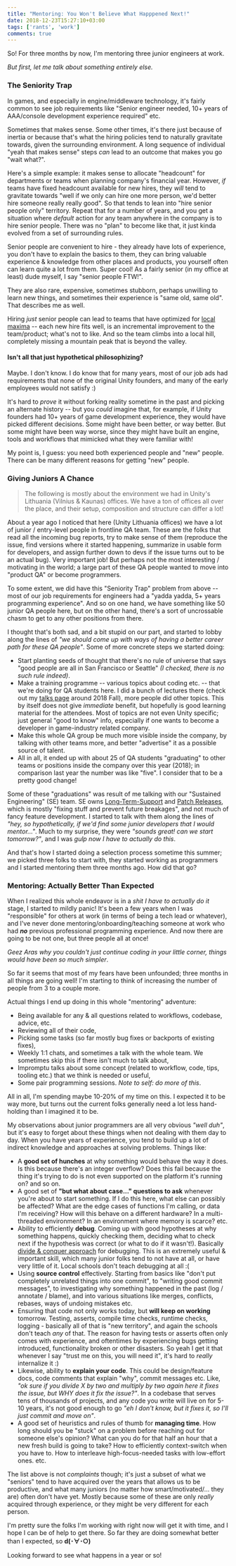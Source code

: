 ```yaml
---
title: "Mentoring: You Won't Believe What Happpened Next!"
date: 2018-12-23T15:27:10+03:00
tags: ['rants', 'work']
comments: true
---
```


So! For three months by now, I'm mentoring three junior engineers at work.

*But first, let me talk about something entirely else.*

### The Seniority Trap

In games, and especially in engine/middleware technology, it's fairly common to see job requirements like "Senior engineer
needed, 10+ years of AAA/console development experience required" etc.

Sometimes that makes sense. Some other times, it's there just because of inertia or because that's what the
hiring policies tend to naturally gravitate towards, given the surrounding environment. A long sequence of individual
"yeah that makes sense" steps *can* lead to an outcome that makes you go "wait what?".

Here's a simple example: it makes sense to allocate "headcount" for departments or teams when planning company's financial
year. However, *if* teams have fixed headcount available for new hires, they *will* tend to gravitate towards
"well if we only can hire one more person, we'd better hire someone really really good". So that tends to lean into
"hire senior people only" territory. Repeat that for a number of years, and you get a situation where *default*
action for any team anywhere in the company is to hire senior people. There was no "plan" to become like that, it just
kinda evolved from a set of surrounding rules.

Senior people are convenient to hire - they already have lots of experience, you don't have to explain the basics to them,
they can bring valuable experience & knowledge from other places and products, you yourself often can learn quite a lot
from them. Super cool! As a fairly senior (in my office at least) dude myself, I say "senior people FTW!".

They are also rare, expensive, sometimes stubborn, perhaps unwilling to learn new things, and sometimes their experience
is "same old, same old". That describes me as well.

Hiring *just* senior people can lead to teams that have optimized for [local maxima](https://en.wikipedia.org/wiki/Maxima_and_minima)
-- each new hire fits well, is an incremental improvement to the team/product; what's not to like. And so the team climbs
into a local hill, completely missing a mountain peak that is beyond the valley.


#### Isn't all that just hypothetical philosophizing?

Maybe. I don't know. I do know that for many years, most of our job ads had requirements that none of the original Unity founders,
and many of the early employees would not satisfy :)

It's hard to *prove* it without forking reality sometime in the past and picking an alternate history -- but you *could* imagine
that, for example, if Unity founders had 10+ years of game development experience, they would have picked different decisions.
Some might have been better, or way better. But some might have been way worse, since they might have built an engine, tools
and workflows that mimicked what they were familiar with!

My point is, I guess: you need both experienced people and "new" people. There can be many different reasons for getting "new"
people.


### Giving Juniors A Chance

> The following is mostly about the environment we had in Unity's Lithuania (Vilnius & Kaunas) offices.
> We have a ton of offices all over the place, and their setup, composition and structure can differ
> a lot!

About a year ago I noticed that here (Unity Lithuania offices) we have a lot of junior / entry-level people
in frontline QA team. These are the folks that read all the incoming bug reports, try to make sense of them
(reproduce the issue, find versions where it started happening, summarize in usable form for developers, and
assign further down to devs if the issue turns out to be an actual bug). Very important job! But perhaps
not the most interesting / motivating in the world; a large part of these QA people wanted to move
into "product QA" or become programmers.

To some extent, we did have this "Seniority Trap" problem from above -- most of our job requirements for engineers
had a "yadda yadda, 5+ years programming experience". And so on one hand, we have something like 50 junior QA
people here, but on the other hand, there's a sort of uncrossable chasm to get to any other positions from there.

I thought that's both sad, and a bit stupid on our part, and started to lobby along the lines of *"we should come up
with ways of having a better career path for these QA people"*. Some of more concrete steps we started doing:

* Start planting seeds of thought that there's no rule of universe that says "good people are all in San Francisco or Seattle"
  *(I checked, there is no such rule indeed)*.
* Make a training programme -- various topics about coding etc. -- that we're doing for QA students here.
  I did a bunch of lectures there (check out my [talks page](/texts/talks.html) around 2018 Fall), more people did other topics.
  This by itself does not give *immediate* benefit, but hopefully is good learning material for the attendees.
  Most of topics are not even Unity specific; just general "good to know" info, especially if one wants to
  become a developer in game-industry related company.
* Make this whole QA group be much more visible inside the company, by talking with other teams more, and better
  "advertise" it as a possible source of talent.
* All in all, it ended up with about 25 of QA students "graduating" to other teams or positions inside the company
  over this year (2018); in comparison last year the number was like "five". I consider that to be a pretty good change!

Some of these "graduations" was result of me talking with our "Sustained Engineering" (SE) team. SE owns
[Long-Term-Support](https://blogs.unity3d.com/2018/04/09/new-plans-for-unity-releases-introducing-the-tech-and-long-term-support-lts-streams/)
and [Patch Releases](https://unity3d.com/unity/qa/patch-releases), which is mostly "fixing stuff and prevent
future breakages", and not much of fancy feature development. I started to talk with them along
the lines of *"hey, so hypothetically, if we'd find some junior developers that I would mentor..."*. Much to my
surprise, they were *"sounds great! can we start tomorrow?"*, and I was *gulp now I have to actually do this*.

And that's how I started doing a selection process sometime this summer; we picked three folks to start with, they started working
as programmers and I started mentoring them three months ago. How did that go?


### Mentoring: Actually Better Than Expected

When I realized this whole endeavor is in a *shit I have to actually do it* stage, I started to mildly panic!
It's been a few years when I was "responsible" for others at work (in terms of being a tech lead or whatever),
and I've never done mentoring/onboarding/teaching someone at work who had ***no*** previous professional programming
experience. And now there are going to be not one, but three people all at once!

*Geez Aras why you couldn't just continue coding in your little corner, things would have been so much simpler*.

So far it seems that most of my fears have been unfounded; three months in all things are going well!
I'm starting to think of increasing the number of people from 3 to a couple more.

Actual things I end up doing in this whole "mentoring" adventure:

* Being available for any & all questions related to workflows, codebase, advice, etc.
* Reviewing all of their code,
* Picking some tasks (so far mostly bug fixes or backports of existing fixes),
* Weekly 1:1 chats, and sometimes a talk with the whole team. We sometimes skip this if there isn't much to talk about,
* Impromptu talks about some concept (related to workflow, code, tips, tooling etc.) that we think is needed or useful,
* Some pair programming sessions. *Note to self: do more of this*.

All in all, I'm spending maybe 10-20% of my time on this. I expected it to be way more, but turns out the current
folks generally need a lot less hand-holding than I imagined it to be.

My observations about junior programmers are all very obvious *"well duh"*, but it's easy to forget about these things when not
dealing with them day to day. When you have years of experience, you tend to build up a lot of indirect knowledge and
approaches at solving problems. Things like:

* A **good set of hunches** at why something would behave the way it does. Is this because there's an integer overflow?
  Does this fail because the thing it's trying to do is not even supported on the platform it's running on? and so on.
* A good set of **"but what about case..." questions to ask** whenever you're about to start something. If I do this here,
  what else can possibly be affected? What are the edge cases of functions I'm calling, or data I'm receiving?
  How will this behave on a different hardware? In a multi-threaded environment? In an environment where memory is scarce?
  etc.
* Ability to efficiently **debug**. Coming up with good hypotheses at why something happens, quickly checking them, deciding
  what to check next if the hypothesis was correct (or what to do if it wasn't!). Basically
  [divide & conquer approach](/blog/2015/01/06/divide-and-conquer-debugging/) for debugging. This is an extremely useful & important
  skill, which many junior folks tend to not have at all, or have very little of it. Local schools don't teach
  debugging at all :(
* Using **source control** effectively. Starting from basics like "don't put completely unrelated things into one commit", to
  "writing good commit messages", to investigating why something happened in the past (log / annotate / blame), and
  into various situations like merges, conflicts, rebases, ways of undoing mistakes etc.
* Ensuring that code not only works today, but **will keep on working** tomorrow. Testing, asserts, compile time checks,
  runtime checks, logging - basically all of that is "new territory", and again the schools don't teach *any* of that.
  The reason for having tests or asserts often only comes with experience, and oftentimes by experiencing bugs getting
  introduced, functionality broken or other disasters. So yeah I get it that whenever I say "trust me on this, you will need it",
  it's hard to *really* internalize it :)
* Likewise, ability to **explain your code**. This could be design/feature docs, code comments that explain "why", commit
  messages etc. Like, *"ok sure if you divide X by two and multiply by two again here it fixes the issue, but WHY does it
  fix the issue?"*. In a codebase that serves tens of thousands of projects, and any code you write will live on
  for 5-10 years, it's not good enough to go *"eh I don't know, but it fixes it, so I'll just commit and move on"*.
* A good set of heuristics and rules of thumb for **managing time**. How long should you be "stuck" on a problem before reaching
  out for someone else's opinion? What can you do for that half an hour that a new fresh build is going to take? How to
  efficiently context-switch when you have to. How to interleave high-focus-needed tasks with low-effort ones. etc.

The list above is not *complaints* though; it's just a subset of what we "seniors"
tend to have acquired over the years that allows us to be productive, and what many juniors (no matter how smart/motivated/... they are)
often don't have yet. Mostly because some of these are only *really* acquired through experience, or they might be very
different for each person.

I'm pretty sure the folks I'm working with right now will get it with time, and I hope I can be of help to get there.
So far they are doing somewhat better than I expected, so  **d(･∀･○)**

Looking forward to see what happens in a year or so!

